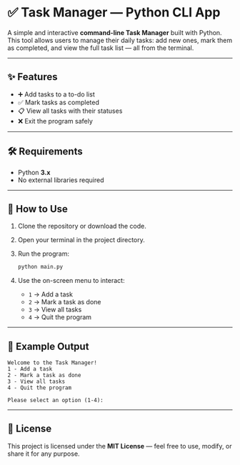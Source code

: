 
# ✅ Task Manager — Python CLI App

A simple and interactive **command-line Task Manager** built with Python. This tool allows users to manage their daily tasks: add new ones, mark them as completed, and view the full task list — all from the terminal.

---

## ✨ Features

- ➕ Add tasks to a to-do list  
- ✅ Mark tasks as completed  
- 📋 View all tasks with their statuses  
- ❌ Exit the program safely

---

## 🛠️ Requirements

- Python **3.x**
- No external libraries required

---

## 🚀 How to Use

1. Clone the repository or download the code.
2. Open your terminal in the project directory.
3. Run the program:

   ```bash
   python main.py
   ```

4. Use the on-screen menu to interact:

   - `1` → Add a task  
   - `2` → Mark a task as done  
   - `3` → View all tasks  
   - `4` → Quit the program

---

## 📌 Example Output

```
Welcome to the Task Manager!
1 - Add a task
2 - Mark a task as done
3 - View all tasks
4 - Quit the program

Please select an option (1-4):
```

---

## 📄 License

This project is licensed under the **MIT License** — feel free to use, modify, or share it for any purpose.
